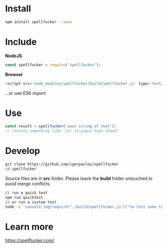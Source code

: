 Install
===========

```sh
npm install spellfucker --save
```

Include
=========

**NodeJS** 

```js
const spellfucker = require('spellfucker');
```

**Browser**

```js
<script src='node_modules/spellfucker/build/spellfucker.js' type='text/javascript'></script>
```
...or use ES6 *import*


Use
=====

```js
const result = spellfucker('your string of text'); 
// returns something like "jor stryngue hoph thexd"
```

Develop
===========

```sh
git clone https://github.com/igorpavlov/spellfucker
cd spellfucker
```

Source files are in **src** folder. Please leave the **build** folder untouched to avoid merge conflicts.


```sh
// run a quick test
npm run quicktest
// or run a custom test
node -e 'console.log(require("./build/spellfucker.js")("to test some text"))'
```

Learn more
===========

https://spellfucker.com/
